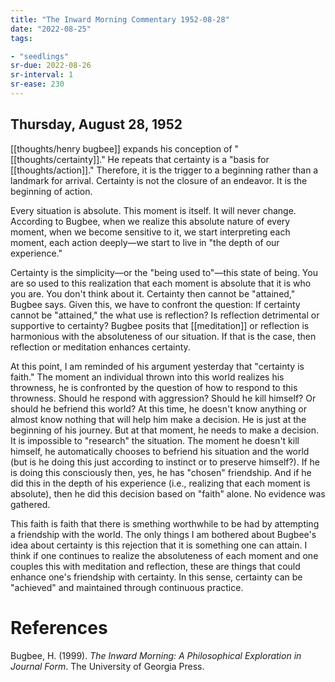 ```yaml
---
title: "The Inward Morning Commentary 1952-08-28"
date: "2022-08-25"
tags:

- "seedlings"
sr-due: 2022-08-26
sr-interval: 1
sr-ease: 230
---
```


## Thursday, August 28, 1952

[[thoughts/henry bugbee]] expands his conception of "[[thoughts/certainty]]." He repeats that certainty is a "basis for [[thoughts/action]]." Therefore, it is the trigger to a beginning rather than a landmark for arrival. Certainty is not the closure of an endeavor. It is the beginning of action.

Every situation is absolute. This moment is itself. It will never change. According to Bugbee, when we realize this absolute nature of every moment, when we become sensitive to it, we start interpreting each moment, each action deeply—we start to live in "the depth of our experience."

Certainty is the simplicity—or the "being used to"—this state of being. You are so used to this realization that each moment is absolute that it is who you are. You don't think about it. Certainty then cannot be "attained," Bugbee says. Given this, we have to confront the question: If certainty cannot be "attained," the what use is reflection? Is reflection detrimental or supportive to certainty? Bugbee posits that [[meditation]] or reflection is harmonious with the absoluteness of our situation. If that is the case, then reflection or meditation enhances certainty.

At this point, I am reminded of his argument yesterday that "certainty is faith." The moment an individual thrown into this world realizes his throwness, he is confronted by the question of how to respond to this throwness. Should he respond with aggression? Should he kill himself? Or should he befriend this world? At this time, he doesn't know anything or almost know nothing that will help him make a decision. He is just at the beginning of his journey. But at that moment, he needs to make a decision. It is impossible to "research" the situation. The moment he doesn't kill himself, he automatically chooses to befriend his situation and the world (but is he doing this just according to instinct or to preserve himself?). If he is doing this consciously then, yes, he has "chosen" friendship. And if he did this in the depth of his experience (i.e., realizing that each moment is absolute), then he did this decision based on "faith" alone. No evidence was gathered.

This faith is faith that there is smething worthwhile to be had by attempting a friendship with the world. The only things I am bothered about Bugbee's idea about certainty is this rejection that it is something one can attain. I think if one continues to realize the absoluteness of each moment and one couples this with meditation and reflection, these are things that could enhance one's friendship with certainty. In this sense, certainty can be "achieved" and maintained through continuous practice.

# References

Bugbee, H. (1999). _The Inward Morning: A Philosophical Exploration in Journal Form_. The University of Georgia Press.